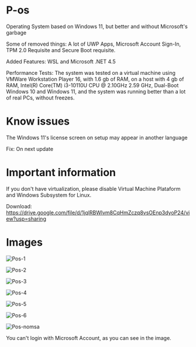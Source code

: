 # P-os
Operating System based on Windows 11, but better and without Microsoft's garbage

Some of removed things: A lot of UWP Apps, Microsoft Account Sign-In, TPM 2.0 Requisite and Secure Boot requisite.

Added Features: WSL and Microsoft .NET 4.5

Performance Tests: The system was tested on a virtual machine using VMWare Workstation Player 16, with 1.6 gb of RAM, on a host with 4 gb of RAM, Intel(R) Core(TM) i3-10110U CPU @ 2.10GHz   2.59 GHz, Dual-Boot Windows 10 and Windows 11, and the system was running better than a lot of real PCs, without freezes.

# Know issues

The Windows 11's license screen on setup may appear in another language

Fix: On next update

# Important information

If you don't have virtualization, please disable Virtual Machine Plataform and Windows Subsystem for Linux. 

Download: https://drive.google.com/file/d/1jqlRBWlvm8CqHmZczq8vsOEnp3dyoP24/view?usp=sharing

# Images

![Pos-1](https://user-images.githubusercontent.com/78425126/133007541-928567ce-7bd4-433f-ad41-15025eaad197.PNG)

![Pos-2](https://user-images.githubusercontent.com/78425126/133007555-9d951a22-5c55-4aec-9251-7e33468bce5b.PNG)

![Pos-3](https://user-images.githubusercontent.com/78425126/133007567-0b9ef443-58e1-48a4-bde9-7609417acf83.PNG)

![Pos-4](https://user-images.githubusercontent.com/78425126/133007576-e82e02a4-c5e9-4e47-a36b-b8d8c4a7b2eb.PNG)

![Pos-5](https://user-images.githubusercontent.com/78425126/133007586-af417c5f-db2a-45c6-bf0c-cbed83376284.PNG)

![Pos-6](https://user-images.githubusercontent.com/78425126/133007592-9ba71ce8-9387-4468-ae8f-65e8429d9a0f.PNG)

![Pos-nomsa](https://user-images.githubusercontent.com/78425126/133007609-1e7e2791-6220-4a22-8af3-76756e77dc8e.PNG)

You can't login with Microsoft Account, as you can see in the image.
